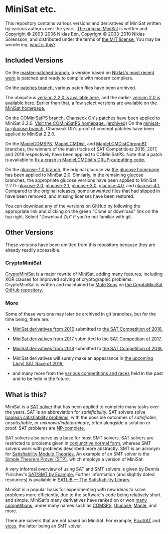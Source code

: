 # MiniSat etc.

This repository contains various versions and derivatives of MiniSat
written by various authors over the years.
[The original MiniSat][homepage] is written and
Copyright © 2003-2006 Niklas Eén, Copyright © 2003-2010 Niklas Sörensson,
and distributed under the terms of [the MIT license.][license_mit]
You may be wondering, [what is this?](#what-is-this)

## Included Versions

On the [master-patched branch,][mp] a version based on
[Niklas's most recent work][upstream] is patched
and ready to compile with modern compilers.

On the [patches branch,][patches] various patch files have been archived.

The ubiquitous [version 2.2.0 is available here,][v220]
and the earlier [version 2.0 is available here.][v200]
Earlier than that, a few select versions
are available on [the MiniSat homepage.][homepage]

On the [COMiniSatPS branch,][comsps] Chanseok Oh's patches have been applied
to MiniSat 2.2.0. [Visit the COMiniSatPS homepage. (archived)][comsps_archive]
On the [minisat-to-glucose branch,][ms2glu] Chanseok Oh's proof of concept
patches have been applied to MiniSat 2.2.0.

On the [MapleCOMSPS,][mcomsps] [MapleLCMDist,][mlcmd]
and [MapleLCMDistChronoBT][mlcmdcbt] branches, the winners
of the main tracks of SAT Competitions 2016, 2017, and 2018 respectively
have been applied to COMiniSatPS. Note that a patch is available to
[fix a crash in MapleLCMDist's DRUP-outputting code.][mlcmd_patch]

On the [glucose-1.0 branch,][glu10] the original glucose
via [the glucose homepage][glucose] has been applied to MiniSat 2.0.
Similarly, in the remaining glucose branches,
the appropriate glucose versions have been applied to MiniSat 2.2.0:
[glucose-2.0,][glu20]
[glucose-2.1,][glu21]
[glucose-3.0,][glu30]
[glucose-4.0,][glu40] and
[glucose-4.1.][glu41]
Compared to the original releases, some unwanted files
that had slipped in have been removed, and missing licenses have been restored.

You can download any of the versions on GitHub by following the appropriate link
and clicking on the green "Clone or download" link on the top right.
Select "Download Zip" if you're not familiar with git.

[homepage]: http://minisat.se/MiniSat.html
[mp]: https://github.com/notwa/minisat/tree/master-patched
[upstream]: https://github.com/niklasso/minisat/tree/master
[patches]: https://github.com/notwa/minisat/tree/patches
[v220]: https://github.com/notwa/minisat/tree/releases/2.2.0
[v200]: https://github.com/notwa/minisat/tree/releases/2.0.0
[comsps]: https://github.com/notwa/minisat/tree/COMiniSatPS
[ms2glu]: https://github.com/notwa/minisat/tree/minisat-to-glucose
[comsps_archive]: https://web.archive.org/web/20171023151341/http://www.cs.nyu.edu/~chanseok/cominisatps/
[mcomsps]: https://github.com/notwa/minisat/tree/MapleCOMSPS
[mlcmd]: https://github.com/notwa/minisat/tree/MapleLCMDist
[mlcmdcbt]: https://github.com/notwa/minisat/tree/MapleLCMDistChronoBT
[mlcmd_patch]: https://github.com/notwa/minisat/blob/patches/maple-fix-drup-segfault.patch
[license_mit]: https://choosealicense.com/licenses/mit/
[glucose]: https://www.labri.fr/perso/lsimon/glucose/
[glu10]: https://github.com/notwa/minisat/tree/glucose-1.0
[glu20]: https://github.com/notwa/minisat/tree/glucose-2.0
[glu21]: https://github.com/notwa/minisat/tree/glucose-2.1
[glu30]: https://github.com/notwa/minisat/tree/glucose-3.0
[glu40]: https://github.com/notwa/minisat/tree/glucose-4.0
[glu41]: https://github.com/notwa/minisat/tree/glucose-4.1

## Other Versions

These versions have been omitted from this repository
because they are already readily accessible.

[cms]: https://github.com/msoos/cryptominisat
[maple]: https://sites.google.com/a/gsd.uwaterloo.ca/maplesat/

### CryptoMiniSat

[CryptoMiniSat][cms] is a major rewrite of MiniSat, adding many features,
including XOR clauses for improved solving of cryptographic problems.
CryptoMiniSat is written and maintained by [Mate Soos](https://www.msoos.org/)
on [the CryptoMiniSat GitHub repository.][cms]

### More

Some of these versions may later be archived in git branches,
but for the time being, there are:

* [MiniSat derivatives from 2016][solvers2016]
  submitted to [the SAT Competition of 2016.][comp2016]

* [MiniSat derivatives from 2017][solvers2017]
  submitted to [the SAT Competition of 2017.][comp2017]

* [MiniSat derivatives from 2018][solvers2018]
  submitted to [the SAT Competition of 2018.][comp2018]

* MiniSat derivatives will surely make an appearance in
  [the upcoming (July) SAT Race of 2019.][race2019]

* and many more from the [various competitions and races][satcomp]
  held in the past and to be held in the future.

[solvers2016]: https://baldur.iti.kit.edu/sat-competition-2016/solvers/
[solvers2017]: https://baldur.iti.kit.edu/sat-competition-2017/solvers/
[solvers2018]: http://sat2018.forsyte.tuwien.ac.at/solvers/
[comp2016]: https://baldur.iti.kit.edu/sat-competition-2016/
[comp2017]: https://baldur.iti.kit.edu/sat-competition-2017/
[comp2018]: http://sat2018.forsyte.tuwien.ac.at/
[race2019]: http://sat-race-2019.ciirc.cvut.cz/
[satcomp]: http://satcompetition.org/

## What is this?

MiniSat is a [SAT solver][SAT] that has been applied to complete
many tasks over the years. SAT is an abbreviation for *satisfiability.*
SAT solvers solve [boolean satisfiability problems,][BSP]
with the possible outcomes of *satisfiable,* *unsatisfiable,*
or *unknown/indeterminate,* often alongside a solution or proof.
SAT problems are [NP-complete.][NP]

SAT solvers also serve as a base for most SMT solvers.
SAT solvers are restricted to problems given in [conjunctive normal form,][CNF]
whereas SMT solvers work with problems described more abstractly.
SMT is an acronym for [Satisfiability Modulo Theories.][SMT]
An example of an SMT solver is the [Simple Theorem Prover (STP),][STP]
which employs a version of MiniSat.

A very informal overview of using SAT and SMT solvers
is given by Dennis Yurichev's [SAT/SMT by Example.][example]
Further information (and slightly dated resources)
is available in [SATLIB — The Satisfiability Library.][satlib]

MiniSat is a popular basis for experimenting with
new ideas to solve problems more efficiently,
due to the software's code being relatively short and simple.
MiniSat's many derivatives have ranked on or won [many competitions,][satcomp]
under many names such as [COMSPS,][comsps_archive] [Glucose,][glucose]
[Maple,][maple] and more.

There are solvers that are not based on MiniSat.
For example, [PicoSAT][picosat] and [yices,][yices]
the latter being an SMT solver.

[SAT]: https://en.wikipedia.org/wiki/Boolean_satisfiability_problem#Algorithms_for_solving_SAT
[BSP]: https://en.wikipedia.org/wiki/Boolean_satisfiability_problem
[NP]: https://en.wikipedia.org/wiki/NP-completeness
[SMT]: https://en.wikipedia.org/wiki/Satisfiability_modulo_theories
[STP]: https://github.com/stp/stp/
[CNF]: https://en.wikipedia.org/wiki/Conjunctive_normal_form
[example]: https://yurichev.com/writings/SAT_SMT_by_example.pdf
[satlib]: https://www.cs.ubc.ca/~hoos/SATLIB/
[picosat]: http://fmv.jku.at/picosat/
[yices]: http://yices.csl.sri.com/
